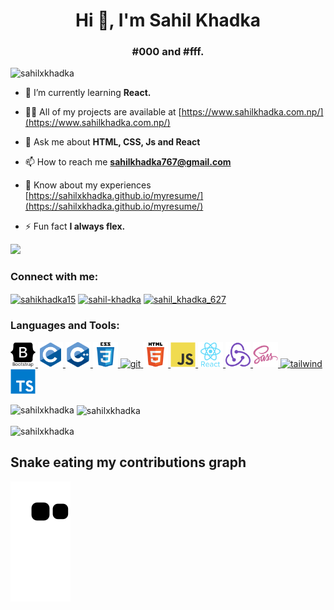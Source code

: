 <h1 align="center">Hi 👋, I'm Sahil Khadka</h1>
<h3 align="center">#000 and #fff.</h3>

<p align="left"> <img src="https://komarev.com/ghpvc/?username=sahilxkhadka&label=Profile%20views&color=0e75b6&style=flat" alt="sahilxkhadka" /> </p>

- 🌱 I’m currently learning **React.**

- 👨‍💻 All of my projects are available at [https://www.sahilkhadka.com.np/](https://www.sahilkhadka.com.np/)

- 💬 Ask me about **HTML, CSS, Js and React**

- 📫 How to reach me **sahilkhadka767@gmail.com**

- 📄 Know about my experiences [https://sahilxkhadka.github.io/myresume/](https://sahilxkhadka.github.io/myresume/)

- ⚡ Fun fact **I always flex.**

<p><img src = "https://wallpapercave.com/wp/wp8358478.png"></img></p>

<h3 align="left">Connect with me:</h3>
<p align="left">
<a href="https://twitter.com/sahikhadka15" target="blank"><img align="center" src="https://raw.githubusercontent.com/rahuldkjain/github-profile-readme-generator/master/src/images/icons/Social/twitter.svg" alt="sahikhadka15" height="30" width="40" /></a>
<a href="https://linkedin.com/in/sahil-khadka" target="blank"><img align="center" src="https://raw.githubusercontent.com/rahuldkjain/github-profile-readme-generator/master/src/images/icons/Social/linked-in-alt.svg" alt="sahil-khadka" height="30" width="40" /></a>
<a href="https://instagram.com/sahil_khadka_627" target="blank"><img align="center" src="https://raw.githubusercontent.com/rahuldkjain/github-profile-readme-generator/master/src/images/icons/Social/instagram.svg" alt="sahil_khadka_627" height="30" width="40" /></a>
</p>

<h3 align="left">Languages and Tools:</h3>
<p align="left"> <a href="https://getbootstrap.com" target="_blank" rel="noreferrer"> <img src="https://raw.githubusercontent.com/devicons/devicon/master/icons/bootstrap/bootstrap-plain-wordmark.svg" alt="bootstrap" width="40" height="40"/> </a> <a href="https://www.cprogramming.com/" target="_blank" rel="noreferrer"> <img src="https://raw.githubusercontent.com/devicons/devicon/master/icons/c/c-original.svg" alt="c" width="40" height="40"/> </a> <a href="https://www.w3schools.com/cpp/" target="_blank" rel="noreferrer"> <img src="https://raw.githubusercontent.com/devicons/devicon/master/icons/cplusplus/cplusplus-original.svg" alt="cplusplus" width="40" height="40"/> </a> <a href="https://www.w3schools.com/css/" target="_blank" rel="noreferrer"> <img src="https://raw.githubusercontent.com/devicons/devicon/master/icons/css3/css3-original-wordmark.svg" alt="css3" width="40" height="40"/> </a> <a href="https://git-scm.com/" target="_blank" rel="noreferrer"> <img src="https://www.vectorlogo.zone/logos/git-scm/git-scm-icon.svg" alt="git" width="40" height="40"/> </a> <a href="https://www.w3.org/html/" target="_blank" rel="noreferrer"> <img src="https://raw.githubusercontent.com/devicons/devicon/master/icons/html5/html5-original-wordmark.svg" alt="html5" width="40" height="40"/> </a> <a href="https://developer.mozilla.org/en-US/docs/Web/JavaScript" target="_blank" rel="noreferrer"> <img src="https://raw.githubusercontent.com/devicons/devicon/master/icons/javascript/javascript-original.svg" alt="javascript" width="40" height="40"/> </a> <a href="https://reactjs.org/" target="_blank" rel="noreferrer"> <img src="https://raw.githubusercontent.com/devicons/devicon/master/icons/react/react-original-wordmark.svg" alt="react" width="40" height="40"/> </a> <a href="https://redux.js.org" target="_blank" rel="noreferrer"> <img src="https://raw.githubusercontent.com/devicons/devicon/master/icons/redux/redux-original.svg" alt="redux" width="40" height="40"/> </a> <a href="https://sass-lang.com" target="_blank" rel="noreferrer"> <img src="https://raw.githubusercontent.com/devicons/devicon/master/icons/sass/sass-original.svg" alt="sass" width="40" height="40"/> </a> <a href="https://tailwindcss.com/" target="_blank" rel="noreferrer"> <img src="https://www.vectorlogo.zone/logos/tailwindcss/tailwindcss-icon.svg" alt="tailwind" width="40" height="40"/> </a> <a href="https://www.typescriptlang.org/" target="_blank" rel="noreferrer"> <img src="https://raw.githubusercontent.com/devicons/devicon/master/icons/typescript/typescript-original.svg" alt="typescript" width="40" height="40"/> </a> </p>



<p><img align="left" src="https://github-readme-stats-sigma-five.vercel.app/api/top-langs?username=sahilxkhadka&theme=dark&show_icons=true&locale=en&layout=compact" alt="sahilxkhadka" /></p>

<p>&nbsp;<img align="center" src="https://github-readme-stats-sigma-five.vercel.app/api?username=sahilxkhadka&theme=dark&show_icons=true&locale=en" alt="sahilxkhadka" /></p>

<p><img align="center" src="https://github-readme-streak-stats-sigma-five.herokuapp.com/?user=sahilxkhadka&theme=dark" alt="sahilxkhadka" /></p>

## Snake eating my contributions graph
![snake gif](https://github.com/sahilxkhadka/sahilxkhadka/blob/output/github-contribution-grid-snake.svg)

